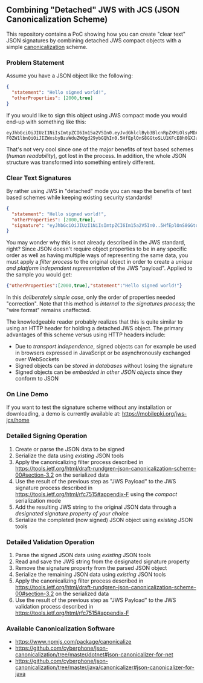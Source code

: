 ## Combining "Detached" JWS with JCS (JSON Canonicalization Scheme)
This repository contains a PoC showing how you can create "clear text" JSON signatures
by combining detached JWS compact objects with a simple
[canonicalization](https://github.com/cyberphone/json-canonicalization#json-canonicalization)
scheme.

### Problem Statement
Assume you have a JSON object like the following:
```json
{
  "statement": "Hello signed world!",
  "otherProperties": [2000,true]
}
```
If you would like to sign this object using JWS compact mode you would end-up with something like this:
```code
eyJhbGciOiJIUzI1NiIsImtpZCI6Im15a2V5In0.eyJvdGhlclByb3BlcnRpZXMiOlsyMDAwLHRydWVdLCJzdG
F0ZW1lbnQiOiJIZWxsbyBzaWduZWQgd29ybGQhIn0.5HfEplOnS8GGtoSLU1KFcE8h0GXJaOZ4Th3fNDBgcBE
```
That's not very cool since one of the major benefits of text based schemes (*human readability*), got lost in the process.
In addition, the whole JSON structure was transformed into something entirely different. 
### Clear Text Signatures
By rather using JWS in "detached" mode you can reap the benefits of text based schemes while
keeping existing security standards!  
```json
{
  "statement": "Hello signed world!",
  "otherProperties": [2000,true],
  "signature": "eyJhbGciOiJIUzI1NiIsImtpZCI6Im15a2V5In0..5HfEplOnS8GGtoSLU1KFcE8h0GXJaOZ4Th3fNDBgcBE"
}
```
You may wonder why this is not already described in the JWS standard, right?  Since JSON doesn't require
object properties to be in any specific order as well as having multiple ways of representing the same data, 
you must apply a *filter process* to the original object in order to create a *unique and platform 
independent representation* of the JWS "payload".  Applied to the sample you would get:
```json
{"otherProperties":[2000,true],"statement":"Hello signed world!"}
```
In this *deliberately simple case*, only the order of properties needed "correction".  Note that this method
is *internal to the signatures process*; the "wire format" remains unaffected.

The knowledgeable reader probably realizes that this is quite similar to using an HTTP header for holding a detached JWS object.
The primary advantages of this scheme versus using HTTP headers include:
- Due to *transport independence*, signed objects can for example be used in
browsers expressed in JavaScript or be asynchronously exchanged over WebSockets
- Signed objects can be *stored in databases* without losing the signature
- Signed objects can be *embedded in other JSON objects* since they conform to JSON

### On Line Demo
If you want to test the signature scheme without any installation or downloading, a
demo is currently available at: https://mobilepki.org/jws-jcs/home

### Detailed Signing Operation
1. Create or parse the JSON data to be signed
2. Serialize the data using *existing* JSON tools
3. Apply the canonicalizing filter process described in
 https://tools.ietf.org/html/draft-rundgren-json-canonicalization-scheme-00#section-3.2 on the serialized data
4. Use the result of the previous step as "JWS Payload" to the JWS signature process described in
https://tools.ietf.org/html/rfc7515#appendix-F using the *compact* serialization mode
5. Add the resulting JWS string to the original JSON data through a *designated signature property of your choice*
6. Serialize the completed (now signed) JSON object using *existing* JSON tools

### Detailed Validation Operation
1. Parse the signed JSON data using *existing* JSON tools
2. Read and save the JWS string from the designated signature property
3. Remove the signature property from the parsed JSON object
4. Serialize the remaining JSON data using *existing* JSON tools
5. Apply the canonicalizing filter process described in
 https://tools.ietf.org/html/draft-rundgren-json-canonicalization-scheme-00#section-3.2 on the serialized data
6. Use the result of the previous step as "JWS Payload" to the JWS validation process described in
https://tools.ietf.org/html/rfc7515#appendix-F

### Available Canonicalization Software
- https://www.npmjs.com/package/canonicalize
- https://github.com/cyberphone/json-canonicalization/tree/master/dotnet#json-canonicalizer-for-net
- https://github.com/cyberphone/json-canonicalization/tree/master/java/canonicalizer#json-canonicalizer-for-java
